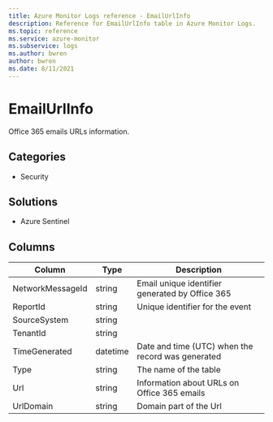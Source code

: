 ```yaml
---
title: Azure Monitor Logs reference - EmailUrlInfo
description: Reference for EmailUrlInfo table in Azure Monitor Logs.
ms.topic: reference
ms.service: azure-monitor
ms.subservice: logs
ms.author: bwren
author: bwren
ms.date: 8/11/2021
---
```


# EmailUrlInfo

 Office 365 emails URLs information.

## Categories

- Security
## Solutions

- Azure Sentinel




## Columns

|Column|Type|Description|
|---|---|---|
|NetworkMessageId|string|Email unique identifier generated by Office 365|
|ReportId|string|Unique identifier for the event|
|SourceSystem|string||
|TenantId|string||
|TimeGenerated|datetime|Date and time (UTC) when the record was generated|
|Type|string|The name of the table|
|Url|string|Information about URLs on Office 365 emails|
|UrlDomain|string|Domain part of the Url|
